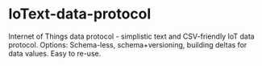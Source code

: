 # IoText-data-protocol
Internet of Things data protocol - simplistic text and CSV-friendly IoT data protocol. Options: Schema-less, schema+versioning, building deltas for data values. Easy to re-use.
